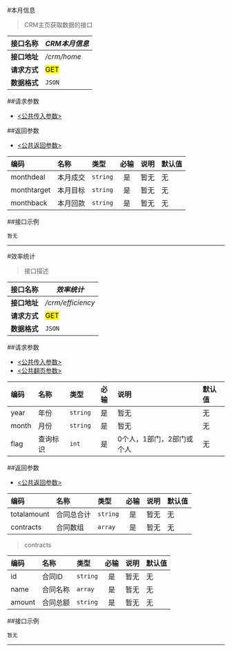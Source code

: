 #本月信息
>CRM主页获取数据的接口

| 接口名称 | *CRM本月信息* |
| -- | -- |
| **接口地址** | */crm/home* |
| **请求方式** | <mark>GET</mark> |
| **数据格式** | <code>JSON</code> |





##请求参数
* [<公共传入参数>](../README.md)

##返回参数
* [<公共返回参数>](../README.md)

|编码|名称|类型|必输|说明|默认值|
|:---|:---|:---|:--:|:---|:-----|
|monthdeal|本月成交|<code>string</code>|是|暂无|无|
|monthtarget|本月目标|<code>string</code>|是|暂无|无|
|monthback|本月回款|<code>string</code>|是|暂无|无|

##接口示例

```
暂无

```

***

#效率统计
>接口描述


| 接口名称 | *效率统计* |
| -- | -- |
| **接口地址** | */crm/efficiency* |
| **请求方式** | <mark>GET</mark> |
| **数据格式** | <code>JSON</code> |





##请求参数
* [<公共传入参数>](../README.md)
* [<公共翻页参数>](../README.md)

|编码|名称|类型|必输|说明|默认值|
|:---|:---|:---|:--:|:---|:-----|
|year|年份|<code>string</code>|是|暂无|无|
|month|月份|<code>string</code>|是|暂无|无|
|flag|查询标识|<code>int</code>|是|0个人，1部门，2部门或个人|无|

##返回参数
* [<公共返回参数>](../README.md)

|编码|名称|类型|必输|说明|默认值|
|:---|:---|:---|:--:|:---|:-----|
|totalamount|合同总合计|<code>string</code>|是|暂无|无|
|contracts|合同数组|<code>array</code>|是|暂无|无|

>contracts

|编码|名称|类型|必输|说明|默认值|
|:---|:---|:---|:--:|:---|:-----|
|id|合同ID|<code>string</code>|是|暂无|无|
|name|合同名称|<code>array</code>|是|暂无|无|
|amount|合同总额|<code>string</code>|是|暂无|无|

##接口示例

```
暂无

```

***